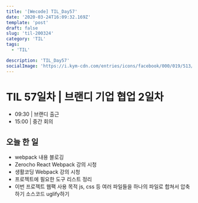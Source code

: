 ```yaml
---
title: '[Wecode] TIL_Day57'
date: '2020-03-24T16:09:32.169Z'
template: 'post'
draft: false
slug: 'til-200324'
category: 'TIL'
tags:
  - 'TIL'

description: 'TIL_Day57'
socialImage: 'https://i.kym-cdn.com/entries/icons/facebook/000/019/513/til.jpg'
---
```


# TIL 57일차 | 브랜디 기업 협업 2일차

- 09:30 | 브랜디 출근
- 15:00 | 중간 회의

## 오늘 한 일

- webpack 내용 블로깅
- Zerocho React Webpack 강의 시청
- 생활코딩 Webpack 강의 시청
- 프로젝트에 필요한 도구 리스트 정리
- 이번 프로젝트 웹팩 사용 목적
  js, css 등 여러 파일들을 하나의 파일로 합쳐서 압축하기
  소스코드 uglify하기
